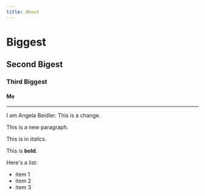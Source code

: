 ```yaml
---
title: About
---
```


# Biggest #

## Second Bigest ##

### Third Biggest ###

#### **Me** ####

---

I am Angela Beidler. This is a change.

This is a new paragraph.

This is in *italics*.

This is **bold**.

Here's a list:

- item 1
- item 2
- item 3



